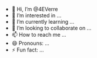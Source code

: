- 👋 Hi, I’m @4EVerre
- 👀 I’m interested in ...
- 🌱 I’m currently learning ...
- 💞️ I’m looking to collaborate on ...
- 📫 How to reach me ...
- 😄 Pronouns: ...
- ⚡ Fun fact: ...

<!---
4EVerre/4EVerre is a ✨ special ✨ repository because its `README.md` (this file) appears on your GitHub profile.
You can click the Preview link to take a look at your changes.
--->
